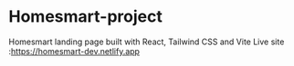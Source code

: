 # Homesmart-project


Homesmart landing page built with React, Tailwind CSS and Vite
Live site :https://homesmart-dev.netlify.app
